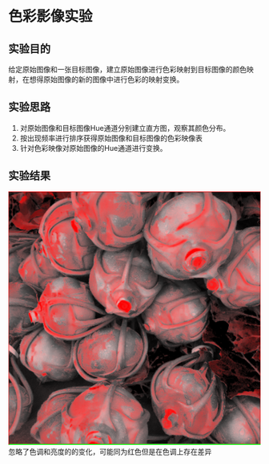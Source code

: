 # 色彩影像实验

## 实验目的

给定原始图像和一张目标图像，建立原始图像进行色彩映射到目标图像的颜色映射，在想得原始图像的新的图像中进行色彩的映射变换。
 
## 实验思路
 
1. 对原始图像和目标图像Hue通道分别建立直方图，观察其颜色分布。
2. 按出现频率进行排序获得原始图像和目标图像的色彩映像表
3. 针对色彩映像对原始图像的Hue通道进行变换。

## 实验结果
![](cmake-build-debug/result1.png)
忽略了色调和亮度的的变化，可能同为红色但是在色调上存在差异
